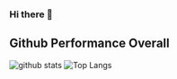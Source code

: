 ### Hi there 👋
## Github Performance Overall

![github stats](https://github-readme-stats.vercel.app/api?username=daniellumbantobing&show_icons=true)
![Top Langs](https://github-readme-stats.vercel.app/api/top-langs/?username=daniellumbantobing&latout=true)
<!--
**daniellumbantobing/daniellumbantobing** is a ✨ _special_ ✨ repository because its `README.md` (this file) appears on your GitHub profile.

Here are some ideas to get you started:

- 🔭 I’m currently working on ...
- 🌱 I’m currently learning ...
- 👯 I’m looking to collaborate on ...
- 🤔 I’m looking for help with ...
- 💬 Ask me about ...
- 📫 How to reach me: ...
- 😄 Pronouns: ...
- ⚡ Fun fact: ...
-->
